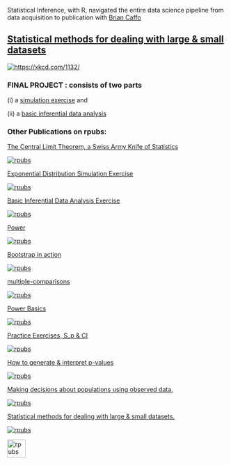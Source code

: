 <script type="text/javascript"> function googleTranslateElementInit() { new google.translate.TranslateElement({pageLanguage: 'en'}, 'google_translate_element'); } </script>

<script type="text/javascript" src="//translate.google.com/translate_a/element.js?cb=googleTranslateElementInit"></script>


Statistical Inference, with R, navigated the entire data science pipeline from data acquisition to publication with [Brian Caffo](http://leanpub.com/LittleInferenceBook)

## [Statistical methods for dealing with large & small datasets](https://www.linkedin.com/pulse/statistical-methods-dealing-large-small-datasets-linda-angulo-l%25C3%25B3pez/?trackingId=1RkWlrrVShmC6O7%2Fu9Yyow%3D%3D)

<a href="https://rpubs.com/lindangulopez/708518">
<img src="https://github.com/lindangulopez/statistical-inference/blob/master/(7)%20Statistical%20methods%20for%20dealing%20with%20large%20&%20small%20datasets%20_%20LinkedIn_files/Github.png?raw=true" alt="https://xkcd.com/1132/" >
</a>

### FINAL PROJECT : consists of two parts 

(i) a [simulation exercise](https://rpubs.com/lindangulopez/709073) and 

(ii) a [basic inferential data analysis](https://rpubs.com/lindangulopez/709101)

### Other Publications on rpubs: 
[The Central Limit Theorem, a Swiss Army Knife of Statistics](https://rpubs.com/lindangulopez/708518)

<a href="https://rpubs.com/lindangulopez/708518">
<img src="https://github.com/lindangulopez/statistical-inference/blob/master/(7)%20Statistical%20methods%20for%20dealing%20with%20large%20&%20small%20datasets%20_%20LinkedIn_files/Github2.png?raw=true" alt="rpubs" >
</a>

[Exponential Distribution Simulation Exercise](https://rpubs.com/lindangulopez/709073)

<a href="https://rpubs.com/lindangulopez/709073">
<img src="https://github.com/lindangulopez/statistical-inference/blob/master/(7)%20Statistical%20methods%20for%20dealing%20with%20large%20&%20small%20datasets%20_%20LinkedIn_files/Github3.png?raw=true" alt="rpubs" >
</a>

[Basic Inferential Data Analysis Exercise](https://rpubs.com/lindangulopez/709101)

<a href="https://rpubs.com/lindangulopez/709101">
<img src="https://github.com/lindangulopez/statistical-inference/blob/master/(7)%20Statistical%20methods%20for%20dealing%20with%20large%20&%20small%20datasets%20_%20LinkedIn_files/Github6.png?raw=true" alt="rpubs" >
</a>

[Power](https://rpubs.com/lindangulopez/708226)

<a href="https://rpubs.com/lindangulopez/708226">
<img src="https://github.com/lindangulopez/statistical-inference/blob/master/(7)%20Statistical%20methods%20for%20dealing%20with%20large%20&%20small%20datasets%20_%20LinkedIn_files/Github7.png?raw=true" alt="rpubs" >
</a>

[Bootstrap in action](https://rpubs.com/lindangulopez/708181)

<a href="https://rpubs.com/lindangulopez/708518">
<img src="https://github.com/lindangulopez/statistical-inference/blob/master/(7)%20Statistical%20methods%20for%20dealing%20with%20large%20&%20small%20datasets%20_%20LinkedIn_files/Github14.png?raw=true" alt="rpubs" >
</a>

[multiple-comparisons](https://rpubs.com/lindangulopez/708163)

<a href="https://rpubs.com/lindangulopez/708163">
<img src="https://github.com/lindangulopez/statistical-inference/blob/master/(7)%20Statistical%20methods%20for%20dealing%20with%20large%20&%20small%20datasets%20_%20LinkedIn_files/Github8.png?raw=true" alt="rpubs" >
</a>

[Power Basics](https://rpubs.com/lindangulopez/707985)

<a href="https://rpubs.com/lindangulopez/707985">
<img src="https://github.com/lindangulopez/statistical-inference/blob/master/(7)%20Statistical%20methods%20for%20dealing%20with%20large%20&%20small%20datasets%20_%20LinkedIn_files/Github15.png?raw=true" alt="rpubs" >
</a>

[Practice Exercises, S_p & CI](https://rpubs.com/lindangulopez/703040)

<a href="https://rpubs.com/lindangulopez/703040">
<img src="https://github.com/lindangulopez/statistical-inference/blob/master/(7)%20Statistical%20methods%20for%20dealing%20with%20large%20&%20small%20datasets%20_%20LinkedIn_files/Github16.png?raw=true" alt="rpubs" >
</a>

[How to generate & interpret p-values](https://rpubs.com/lindangulopez/702767)

<a href="https://rpubs.com/lindangulopez/702767">
<img src="https://github.com/lindangulopez/statistical-inference/blob/master/(7)%20Statistical%20methods%20for%20dealing%20with%20large%20&%20small%20datasets%20_%20LinkedIn_files/Github9.png?raw=true" alt="rpubs" >
</a>

[Making decisions about populations using observed data.](https://rpubs.com/lindangulopez/702541)

<a href="https://rpubs.com/lindangulopez/702541">
<img src="https://github.com/lindangulopez/statistical-inference/blob/master/(7)%20Statistical%20methods%20for%20dealing%20with%20large%20&%20small%20datasets%20_%20LinkedIn_files/Github3.png?raw=true" alt="rpubs" >
</a>

[Statistical methods for dealing with large & small datasets.](https://rpubs.com/lindangulopez/702246)

<a href="https://rpubs.com/lindangulopez/702246">
<img src="https://github.com/lindangulopez/statistical-inference/blob/master/(7)%20Statistical%20methods%20for%20dealing%20with%20large%20&%20small%20datasets%20_%20LinkedIn_files/Github19.png?raw=true" alt="rpubs" >
</a>

[]()

<a href="https://rpubs.com/lindangulopez/708518">
<img src="" alt="rpubs" style="width:42px;height:42px;">
</a>
